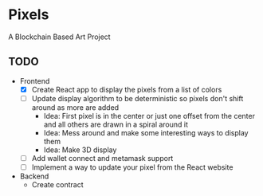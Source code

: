 # Pixels
A Blockchain Based Art Project

## TODO
- Frontend
  - [x] Create React app to display the pixels from a list of colors
  - [ ] Update display algorithm to be deterministic so pixels don't shift around as more are added
    - Idea: First pixel is in the center or just one offset from the center and all others are drawn in a spiral around it
    - Idea: Mess around and make some interesting ways to display them
    - Idea: Make 3D display
  - [ ] Add wallet connect and metamask support
  - [ ] Implement a way to update your pixel from the React website
- Backend
  - Create contract